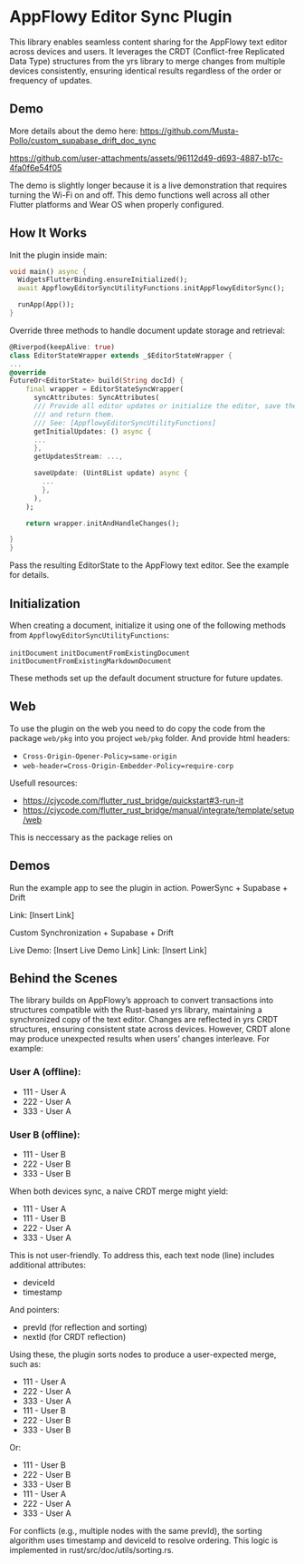 # AppFlowy Editor Sync Plugin

This library enables seamless content sharing for the AppFlowy text editor across devices and users. It leverages the CRDT (Conflict-free Replicated Data Type) structures from the yrs library to merge changes from multiple devices consistently, ensuring identical results regardless of the order or frequency of updates.

## Demo 

More details about the demo here: https://github.com/Musta-Pollo/custom_supabase_drift_doc_sync



https://github.com/user-attachments/assets/96112d49-d693-4887-b17c-4fa0f6e54f05

The demo is slightly longer because it is a live demonstration that requires turning the Wi-Fi on and off. This demo functions well across all other Flutter platforms and Wear OS when properly configured.

## How It Works

Init the plugin inside main:

```dart
void main() async {
  WidgetsFlutterBinding.ensureInitialized();
  await AppflowyEditorSyncUtilityFunctions.initAppFlowyEditorSync();

  runApp(App());
}
```

Override three methods to handle document update storage and retrieval:

```dart
@Riverpod(keepAlive: true)
class EditorStateWrapper extends _$EditorStateWrapper {
...
@override
FutureOr<EditorState> build(String docId) {
    final wrapper = EditorStateSyncWrapper(
      syncAttributes: SyncAttributes(
      /// Provide all editor updates or initialize the editor, save the updates
      /// and return them.
      /// See: [AppflowyEditorSyncUtilityFunctions]
      getInitialUpdates: () async {
      ...
      },
      getUpdatesStream: ...,

      saveUpdate: (Uint8List update) async {
        ...
        },
      ),
    );

    return wrapper.initAndHandleChanges();

}
}
```

Pass the resulting EditorState to the AppFlowy text editor. See the example for details.

## Initialization

When creating a document, initialize it using one of the following methods from `AppflowyEditorSyncUtilityFunctions`:

`initDocument`
`initDocumentFromExistingDocument`
`initDocumentFromExistingMarkdownDocument`

These methods set up the default document structure for future updates.

## Web

To use the plugin on the web you need to do copy the code from the package `web/pkg` into you project `web/pkg` folder. And provide html headers:

- `Cross-Origin-Opener-Policy=same-origin`
- `web-header=Cross-Origin-Embedder-Policy=require-corp`

Usefull resources:

- https://cjycode.com/flutter_rust_bridge/quickstart#3-run-it
- https://cjycode.com/flutter_rust_bridge/manual/integrate/template/setup/web

This is neccessary as the package relies on

## Demos

Run the example app to see the plugin in action.
PowerSync + Supabase + Drift

Link: [Insert Link]

Custom Synchronization + Supabase + Drift

Live Demo: [Insert Live Demo Link]
Link: [Insert Link]

## Behind the Scenes

The library builds on AppFlowy’s approach to convert transactions into structures compatible with the Rust-based yrs library, maintaining a synchronized copy of the text editor. Changes are reflected in yrs CRDT structures, ensuring consistent state across devices.
However, CRDT alone may produce unexpected results when users’ changes interleave. For example:

### User A (offline):

- 111 - User A
- 222 - User A
- 333 - User A

### User B (offline):

- 111 - User B
- 222 - User B
- 333 - User B

When both devices sync, a naive CRDT merge might yield:

- 111 - User A
- 111 - User B
- 222 - User A
- 333 - User A

This is not user-friendly. To address this, each text node (line) includes additional attributes:

- deviceId
- timestamp

And pointers:

- prevId (for reflection and sorting)
- nextId (for CRDT reflection)

Using these, the plugin sorts nodes to produce a user-expected merge, such as:

- 111 - User A
- 222 - User A
- 333 - User A
- 111 - User B
- 222 - User B
- 333 - User B

Or:

- 111 - User B
- 222 - User B
- 333 - User B
- 111 - User A
- 222 - User A
- 333 - User A

For conflicts (e.g., multiple nodes with the same prevId), the sorting algorithm uses timestamp and deviceId to resolve ordering. This logic is implemented in rust/src/doc/utils/sorting.rs.
